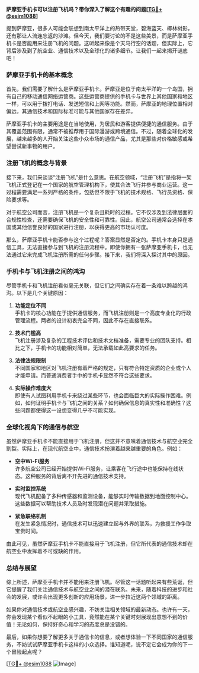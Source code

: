 **萨摩亚手机卡可以注册飞机吗？带你深入了解这个有趣的问题[[TG💪+ @esim1088](https://t.me/s/esim1088)]**

提到萨摩亚，很多人可能会联想到南太平洋上的热带天堂，碧海蓝天、椰林树影，还有那让人流连忘返的沙滩。但今天，我们要讨论的不是这些美景，而是萨摩亚手机卡是否能用来注册飞机的问题。这听起来像是个天马行空的话题，但实际上，它背后涉及到了航空业、通信技术以及全球化的诸多细节。让我们一起来揭开谜底吧！

### 萨摩亚手机卡的基本概念

首先，我们需要了解什么是萨摩亚手机卡。萨摩亚是位于南太平洋的一个岛国，拥有自己的移动通信网络运营商。这些运营商提供的手机卡与世界上其他国家和地区一样，可以用于拨打电话、发送短信和上网等功能。然而，萨摩亚的地理位置相对偏远，其通信技术和国际标准可能与其他国家存在差异。

萨摩亚手机卡的主要用途是在当地使用，为居民和游客提供便捷的通信服务。由于其覆盖范围有限，通常不被推荐用于国际漫游或跨境通信。不过，随着全球化的发展，越来越多的人开始关注这些小众市场的通信产品，尤其是那些对价格敏感或希望尝试新事物的用户。

### 注册飞机的概念与背景

接下来，我们来谈谈“注册飞机”是什么意思。在航空领域，“注册飞机”是指将一架飞机正式登记在一个国家的航空管理机构下，使其合法飞行并参与商业运营。这一过程需要满足一系列严格的条件，包括但不限于飞机的技术规格、飞行员资格、保险要求等。

对于航空公司而言，注册飞机是一个复杂且耗时的过程。它不仅涉及到法律层面的合规性检查，还需要确保飞机的安全性和可靠性。因此，航空公司通常会选择在本国或其他信誉良好的国家进行注册，以获得更高的市场认可度。

那么，萨摩亚手机卡能否参与这个过程呢？答案显然是否定的。手机卡本身只是通信工具，无法直接参与到飞机的注册流程中。即使你拥有一张萨摩亚手机卡，也无法通过它来完成飞机注册所需的任何步骤。接下来，我们将深入探讨其中的原因。

### 手机卡与飞机注册之间的鸿沟

尽管手机卡和飞机注册看似毫无关联，但它们之间确实存在着一条难以跨越的鸿沟。以下是几个关键原因：

1. **功能定位不同**  
   手机卡的核心功能在于提供通信服务，而飞机注册则是一个高度专业化的行政管理流程。两者的设计初衷完全不同，因此不存在直接联系。

2. **技术门槛高**  
   飞机注册涉及复杂的工程技术评估和技术文档准备，需要专业的团队支持。相比之下，手机卡的功能相对简单，无法承载如此高要求的任务。

3. **法律法规限制**  
   不同国家和地区对飞机注册有着严格的规定，只有符合特定资质的企业或个人才能申请。而普通消费者手中的手机卡显然不符合这些要求。

4. **实际操作难度大**  
   即使有人试图利用手机卡来绕过某些环节，也会面临巨大的实际操作困难。例如，如何证明手机卡与飞机之间的关系？如何确保信息的真实性和准确性？这些问题都使得这一设想变得几乎不可能实现。

### 全球化视角下的通信与航空

虽然萨摩亚手机卡不能直接用于飞机注册，但这并不意味着通信技术与航空业完全割裂。实际上，在现代航空业中，通信技术扮演着越来越重要的角色。例如：

- **空中Wi-Fi服务**  
  许多航空公司已经开始提供Wi-Fi服务，让乘客在飞行途中也能保持在线状态。这种服务的背后离不开先进的通信技术支持。

- **实时监控系统**  
  现代飞机配备了多种传感器和监测设备，能够实时传输数据到地面控制中心。这些数据可以帮助技术人员及时发现潜在问题并采取措施。

- **紧急联络机制**  
  在发生紧急情况时，通信技术可以迅速建立起与外界的联系，为救援工作争取宝贵时间。

由此可见，虽然萨摩亚手机卡不能直接用于飞机注册，但它所代表的通信技术却在航空业中发挥着不可或缺的作用。

### 总结与展望

综上所述，萨摩亚手机卡并不能用来注册飞机。尽管这一话题听起来有些荒诞，但它提醒了我们关注通信技术与航空业之间的潜在联系。未来，随着科技的进步和社会的发展，或许会出现更多创新的应用场景，进一步拉近这两个领域的距离。

如果你对通信技术或航空业感兴趣，不妨关注相关领域的最新动态。也许有一天，你会发现某个看似不起眼的小工具，竟然能在某个关键时刻展现出意想不到的价值！无论如何，保持好奇心和学习的态度总是没错的。

最后，如果你想要了解更多关于通信卡的信息，或者想体验一下不同国家的通信服务，不妨试试萨摩亚手机卡这样的小众选择。谁知道呢，说不定它会成为你的下一个冒险起点呢？

[[TG💪+ @esim1088](https://t.me/s/esim1088) ![Image](https://i.postimg.cc/4NQfJmqS/Snipaste-2025-05-13-00-14-12.png)]
